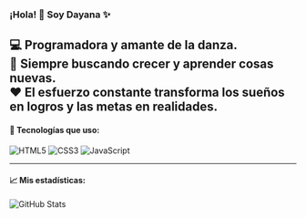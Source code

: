 ### ¡Hola! 👋 Soy Dayana ✨

💻 Programadora y amante de la danza.  
🎯 Siempre buscando crecer y aprender cosas nuevas.  
❤️ El esfuerzo constante transforma los sueños en logros y las metas en realidades.
---

#### 🚀 Tecnologías que uso:
![HTML5](https://img.shields.io/badge/HTML5-E34F26?style=flat-square&logo=html5&logoColor=white)
![CSS3](https://img.shields.io/badge/CSS3-1572B6?style=flat-square&logo=css3&logoColor=white)
![JavaScript](https://img.shields.io/badge/JavaScript-F7DF1E?style=flat-square&logo=javascript&logoColor=black)

---

#### 📈 Mis estadísticas:
![GitHub Stats](https://github-readme-stats.vercel.app/api?username=Dayana&show_icons=true&theme=radical)
